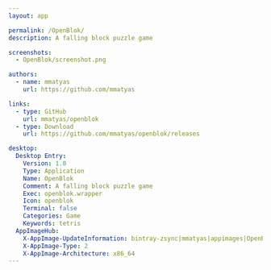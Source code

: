 ```yaml
---
layout: app

permalink: /OpenBlok/
description: A falling block puzzle game

screenshots:
  - OpenBlok/screenshot.png

authors:
  - name: mmatyas
    url: https://github.com/mmatyas

links:
  - type: GitHub
    url: mmatyas/openblok
  - type: Download
    url: https://github.com/mmatyas/openblok/releases

desktop:
  Desktop Entry:
    Version: 1.0
    Type: Application
    Name: OpenBlok
    Comment: A falling block puzzle game
    Exec: openblok.wrapper
    Icon: openblok
    Terminal: false
    Categories: Game
    Keywords: tetris
  AppImageHub:
    X-AppImage-UpdateInformation: bintray-zsync|mmatyas|appimages|OpenBlok|OpenBlok-_latestVersion-x86_64.AppImage.zsync
    X-AppImage-Type: 2
    X-AppImage-Architecture: x86_64
---
```

